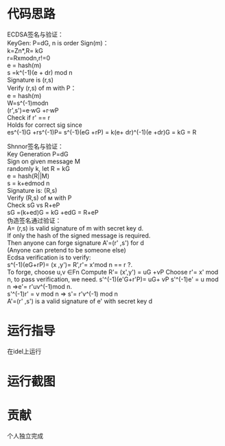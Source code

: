 # 代码思路
ECDSA签名与验证：   
KeyGen: P=dG, n is order
Sign(m)：   
k=Zn*,R= kG    
r=Rxmodn,r!=0    
e = hash(m)   
s =k^(-1)(e + dr) mod n    
Signature is (r,s)    
Verify (r,s) of m with P：   
e = hash(m)   
W=s^(-1)modn    
(r',s')=e·wG +r·wP    
Check if r' == r    
Holds for correct sig since   
es^(-1)G +rs^(-1)P= s^(-1)(eG +rP) = k(e+ dr)^(-1)(e +dr)G = kG = R

Shnnor签名与验证：    
Key Generation
P=dG    
Sign on given message M   
randomly k, let R = kG   
e = hash(R||M)    
s = k+edmod n   
Signature is: (R,s)   
Verify (R,s) of м with P    
Check sG vs R+eР    
sG =(k+ed)G = kG +edG = R+eP    
伪造签名通过验证：  
A= (r,s) is valid signature of m with secret key d.   
If only the hash of the signed message is required.     
Then anyone can forge signature A'=(r' ,s') for d   
(Anyone can pretend to be someone else)   
Ecdsa verification is to verify:    
s^(-1)(eG+rP)= (x ,y')= R',r'= x'mod n == r ?.   
To forge, choose u,v ∈Fn
Compute R'= (x',y') = uG +vP
Choose r'= x' mod n, to pass verification, we need. s'^(-1)(e'G+r'P)= uG+ vP
s'^(-1)e' = u mod n =>e'= r'uv^(-1)mod n.     
s'^(-1)r' = v mod n => s'= r'v^(-1) mod n   
A'=(r' ,s') is a valid signature of e' with secret key d    
# 运行指导
在idel上运行
# 运行截图

# 贡献
个人独立完成
